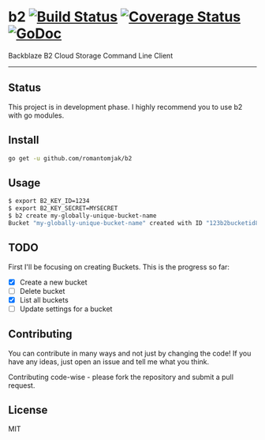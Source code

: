 # b2 [![Build Status](https://travis-ci.org/romantomjak/b2.svg)](https://travis-ci.org/romantomjak/b2) [![Coverage Status](https://coveralls.io/repos/github/romantomjak/b2/badge.svg?branch=master)](https://coveralls.io/github/romantomjak/b2?branch=master) [![GoDoc](https://godoc.org/github.com/romantomjak/b2?status.svg)](https://godoc.org/github.com/romantomjak/b2)

Backblaze B2 Cloud Storage Command Line Client

---

## Status

This project is in development phase. I highly recommend you to use b2 with go modules.

## Install

```sh
go get -u github.com/romantomjak/b2
```

## Usage

```sh
$ export B2_KEY_ID=1234
$ export B2_KEY_SECRET=MYSECRET
$ b2 create my-globally-unique-bucket-name
Bucket "my-globally-unique-bucket-name" created with ID "123b2bucketid8"
```

## TODO

First I'll be focusing on creating Buckets. This is the progress so far:

- [x] Create a new bucket
- [ ] Delete bucket
- [x] List all buckets
- [ ] Update settings for a bucket

## Contributing

You can contribute in many ways and not just by changing the code! If you have any ideas, just open an issue and tell me what you think.

Contributing code-wise - please fork the repository and submit a pull request.

## License

MIT
